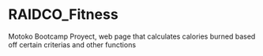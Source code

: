 # RAIDCO_Fitness
Motoko Bootcamp Proyect, web page that calculates calories burned based off certain criterias and other functions
